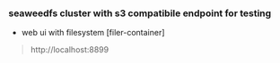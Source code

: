 ### seaweedfs cluster with s3 compatibile endpoint for testing

- web ui with filesystem [filer-container]
> http://localhost:8899